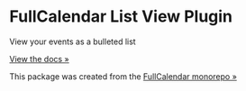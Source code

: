 
# FullCalendar List View Plugin

View your events as a bulleted list

[View the docs &raquo;](https://fullcalendar.io/docs/list-view)

This package was created from the [FullCalendar monorepo &raquo;](https://github.com/fullcalendar/fullcalendar)
